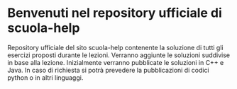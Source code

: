 # Benvenuti nel repository ufficiale di scuola-help
Repository ufficiale del sito scuola-help contenente la soluzione di tutti gli esercizi proposti durante le lezioni.
Verranno aggiunte le soluzioni suddivise in base alla lezione. Inizialmente verranno pubblicate le soluzioni in C++ e Java.
In caso di richiesta si potrà prevedere la pubblicazioni di codici python o in altri linguaggi.
